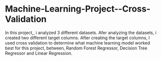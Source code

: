 # Machine-Learning-Project--Cross-Validation
In this project,, i analyzed 3 different datasets. Afer analyzing the datasets, i created two different target columns. After creating the target columns, I used cross validation to determine what machine learning model worked best for this project, between, Random Forest Regressor, Decision Tree Regressor and Linear Regression.
